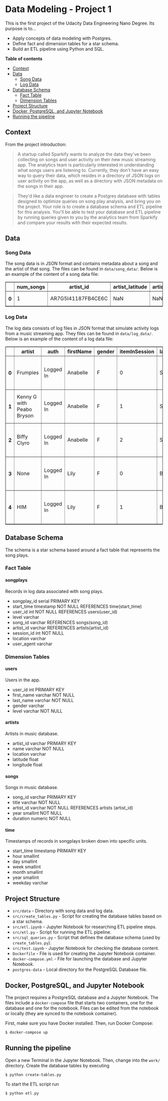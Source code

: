 # Data Modeling - Project 1
This is the first project of the Udacity Data Engineering Nano Degree. Its purpose is to...
- Apply concepts of data modeling with Postgres.
- Define fact and dimension tables for a star schema.
- Build an ETL pipeline using Python and SQL.

**Table of contents**

* [Context](#context)
* [Data](#data)
  - [Song Data](#song-data)
  - [Log Data](#log-data)
* [Database Schema](#database-schema)
  - [Fact Table](#fact-table)
  - [Dimension Tables](#dimension-tables)
* [Project Structure](#project-structure)
* [Docker, PostgreSQL, and Jupyter Notebook](#docker-postgresql-and-jupyter-notebook)
* [Running the pipeline](#running-the-pipeline)

## Context
From the project introduction:
> A startup called Sparkify wants to analyze the data they've been collecting on songs and user activity on their new music streaming app. The analytics team is particularly interested in understanding what songs users are listening to. Currently, they don't have an easy way to query their data, which resides in a directory of JSON logs on user activity on the app, as well as a directory with JSON metadata on the songs in their app.

> They'd like a data engineer to create a Postgres database with tables designed to optimize queries on song play analysis, and bring you on the project. Your role is to create a database schema and ETL pipeline for this analysis. You'll be able to test your database and ETL pipeline by running queries given to you by the analytics team from Sparkify and compare your results with their expected results.

## Data

### Song Data
The song data is in JSON format and contains metadata about a song and the artist of that song. The files can be found in `data/song_data/`. Below is an example of the content of a song data file:
<table border="1" class="dataframe">
  <thead>
    <tr>
      <th></th>
      <th>num_songs</th>
      <th>artist_id</th>
      <th>artist_latitude</th>
      <th>artist_longitude</th>
      <th>artist_location</th>
      <th>artist_name</th>
      <th>song_id</th>
      <th>title</th>
      <th>duration</th>
      <th>year</th>
    </tr>
  </thead>
  <tbody>
    <tr>
      <th>0</th>
      <td>1</td>
      <td>AR7G5I41187FB4CE6C</td>
      <td>NaN</td>
      <td>NaN</td>
      <td>London, England</td>
      <td>Adam Ant</td>
      <td>SONHOTT12A8C13493C</td>
      <td>Something Girls</td>
      <td>233.40363</td>
      <td>1982</td>
    </tr>
  </tbody>
</table>

### Log Data
The log data consists of log files in JSON format that simulate activity logs from a music streaming app. They files can be found in `data/log_data/`. Below is an example of the content of a log data file:
<table border="1" class="dataframe">
  <thead>
    <tr>
      <th></th>
      <th>artist</th>
      <th>auth</th>
      <th>firstName</th>
      <th>gender</th>
      <th>itemInSession</th>
      <th>lastName</th>
      <th>length</th>
      <th>level</th>
      <th>location</th>
      <th>method</th>
      <th>page</th>
      <th>registration</th>
      <th>sessionId</th>
      <th>song</th>
      <th>status</th>
      <th>ts</th>
      <th>userAgent</th>
      <th>userId</th>
    </tr>
  </thead>
  <tbody>
    <tr>
      <th>0</th>
      <td>Frumpies</td>
      <td>Logged In</td>
      <td>Anabelle</td>
      <td>F</td>
      <td>0</td>
      <td>Simpson</td>
      <td>134.47791</td>
      <td>free</td>
      <td>Philadelphia-Camden-Wilmington, PA-NJ-DE-MD</td>
      <td>PUT</td>
      <td>NextSong</td>
      <td>1.541044e+12</td>
      <td>455</td>
      <td>Fuck Kitty</td>
      <td>200</td>
      <td>1541903636796</td>
      <td>"Mozilla/5.0 (Macintosh; Intel Mac OS X 10_9_4...</td>
      <td>69</td>
    </tr>
    <tr>
      <th>1</th>
      <td>Kenny G with Peabo Bryson</td>
      <td>Logged In</td>
      <td>Anabelle</td>
      <td>F</td>
      <td>1</td>
      <td>Simpson</td>
      <td>264.75057</td>
      <td>free</td>
      <td>Philadelphia-Camden-Wilmington, PA-NJ-DE-MD</td>
      <td>PUT</td>
      <td>NextSong</td>
      <td>1.541044e+12</td>
      <td>455</td>
      <td>By The Time This Night Is Over</td>
      <td>200</td>
      <td>1541903770796</td>
      <td>"Mozilla/5.0 (Macintosh; Intel Mac OS X 10_9_4...</td>
      <td>69</td>
    </tr>
    <tr>
      <th>2</th>
      <td>Biffy Clyro</td>
      <td>Logged In</td>
      <td>Anabelle</td>
      <td>F</td>
      <td>2</td>
      <td>Simpson</td>
      <td>189.83138</td>
      <td>free</td>
      <td>Philadelphia-Camden-Wilmington, PA-NJ-DE-MD</td>
      <td>PUT</td>
      <td>NextSong</td>
      <td>1.541044e+12</td>
      <td>455</td>
      <td>God &amp; Satan</td>
      <td>200</td>
      <td>1541904034796</td>
      <td>"Mozilla/5.0 (Macintosh; Intel Mac OS X 10_9_4...</td>
      <td>69</td>
    </tr>
    <tr>
      <th>3</th>
      <td>None</td>
      <td>Logged In</td>
      <td>Lily</td>
      <td>F</td>
      <td>0</td>
      <td>Burns</td>
      <td>NaN</td>
      <td>free</td>
      <td>New York-Newark-Jersey City, NY-NJ-PA</td>
      <td>GET</td>
      <td>Home</td>
      <td>1.540621e+12</td>
      <td>456</td>
      <td>None</td>
      <td>200</td>
      <td>1541910841796</td>
      <td>"Mozilla/5.0 (Windows NT 6.1; WOW64) AppleWebK...</td>
      <td>32</td>
    </tr>
    <tr>
      <th>4</th>
      <td>HIM</td>
      <td>Logged In</td>
      <td>Lily</td>
      <td>F</td>
      <td>1</td>
      <td>Burns</td>
      <td>212.06159</td>
      <td>free</td>
      <td>New York-Newark-Jersey City, NY-NJ-PA</td>
      <td>PUT</td>
      <td>NextSong</td>
      <td>1.540621e+12</td>
      <td>456</td>
      <td>Beautiful</td>
      <td>200</td>
      <td>1541910973796</td>
      <td>"Mozilla/5.0 (Windows NT 6.1; WOW64) AppleWebK...</td>
      <td>32</td>
    </tr>
  </tbody>
</table>

## Database Schema
The schema is a star schema based around a fact table that represents the song plays.

### Fact Table
#### songplays
Records in log data associated with song plays.
- songplay_id serial PRIMARY KEY
- start_time timestamp NOT NULL REFERENCES time(start_time)
- user_id int NOT NULL REFERENCES users(user_id)
- level varchar
- song_id varchar REFERENCES songs(song_id)
- artist_id varchar REFERENCES artists(artist_id)
- session_id int NOT NULL
- location varchar
- user_agent varchar


### Dimension Tables
#### users
Users in the app.
- user_id int PRIMARY KEY
- first_name varchar NOT NULL
- last_name varchar NOT NULL
- gender varchar
- level varchar NOT NULL

#### artists
Artists in music database.
- artist_id varchar PRIMARY KEY
- name varchar NOT NULL
- location varchar
- latitude float
- longitude float

#### songs
Songs in music database.
- song_id varchar PRIMARY KEY
- title varchar NOT NULL
- artist_id varchar NOT NULL REFERENCES artists (artist_id)
- year smallint NOT NULL
- duration numeric NOT NULL

#### time
Timestamps of records in songplays broken down into specific units.
- start_time timestamp PRIMARY KEY
- hour smallint
- day smallint
- week smallint
- month smallint
- year smallint
- weekday varchar
    
## Project Structure
- `src/data` - Directory with song data and log data.
- `src/create_tables.py` - Script for creating the database tables based on a star schema.
- `src/etl.ipynb` - Jupyter Notebook for researching ETL pipeline steps.
- `src/etl.py` - Script for running the ETL pipeline.
- `src/sql_queries.py` - Script that defines the database schema (used by `create_tables.py`).
- `src/test.ipynb` - Jupyter Notebook for checking the database content.
- `Dockerfile` - File is used for creating the Jupyter Notebook container.
- `docker-compose.yml` - File for launching the database and Jupyter Notebook.
- `postgres-data` - Local directory for the PostgreSQL Database file.

## Docker, PostgreSQL, and Jupyter Notebook
The project requires a PostgreSQL database and a Jupyter Notebook. The files include a `docker-compose` file that starts two containers, one for the database and one for the notebook. Files can be edited from the notebook or locally (they are synced to the notebook container).

First, make sure you have Docker installed. Then, run Docker Compose:
```bash
$ docker-compose up
```

## Running the pipeline
Open a new Terminal in the Jupyter Notebook. Then, change into the `work/` directory. Create the database tables by executing
```
$ python create-tables.py
```

To start the ETL script run
```bash
$ python etl.py
```

